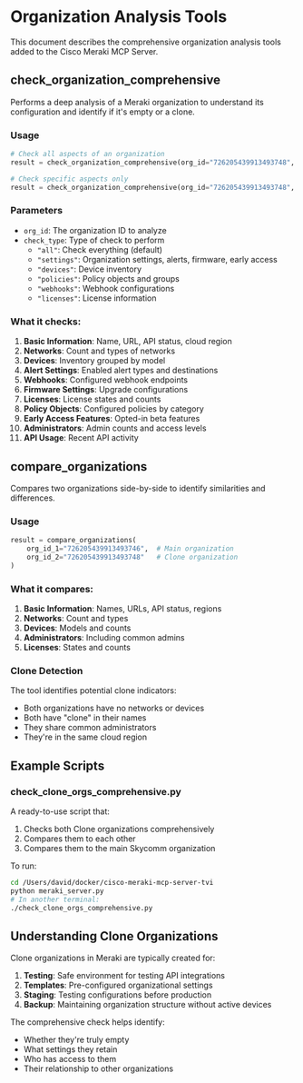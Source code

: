 # Organization Analysis Tools

This document describes the comprehensive organization analysis tools added to the Cisco Meraki MCP Server.

## check_organization_comprehensive

Performs a deep analysis of a Meraki organization to understand its configuration and identify if it's empty or a clone.

### Usage
```python
# Check all aspects of an organization
result = check_organization_comprehensive(org_id="726205439913493748", check_type="all")

# Check specific aspects only
result = check_organization_comprehensive(org_id="726205439913493748", check_type="settings")
```

### Parameters
- `org_id`: The organization ID to analyze
- `check_type`: Type of check to perform
  - `"all"`: Check everything (default)
  - `"settings"`: Organization settings, alerts, firmware, early access
  - `"devices"`: Device inventory
  - `"policies"`: Policy objects and groups
  - `"webhooks"`: Webhook configurations
  - `"licenses"`: License information

### What it checks:
1. **Basic Information**: Name, URL, API status, cloud region
2. **Networks**: Count and types of networks
3. **Devices**: Inventory grouped by model
4. **Alert Settings**: Enabled alert types and destinations
5. **Webhooks**: Configured webhook endpoints
6. **Firmware Settings**: Upgrade configurations
7. **Licenses**: License states and counts
8. **Policy Objects**: Configured policies by category
9. **Early Access Features**: Opted-in beta features
10. **Administrators**: Admin counts and access levels
11. **API Usage**: Recent API activity

## compare_organizations

Compares two organizations side-by-side to identify similarities and differences.

### Usage
```python
result = compare_organizations(
    org_id_1="726205439913493746",  # Main organization
    org_id_2="726205439913493748"   # Clone organization
)
```

### What it compares:
1. **Basic Information**: Names, URLs, API status, regions
2. **Networks**: Count and types
3. **Devices**: Models and counts
4. **Administrators**: Including common admins
5. **Licenses**: States and counts

### Clone Detection
The tool identifies potential clone indicators:
- Both organizations have no networks or devices
- Both have "clone" in their names
- They share common administrators
- They're in the same cloud region

## Example Scripts

### check_clone_orgs_comprehensive.py
A ready-to-use script that:
1. Checks both Clone organizations comprehensively
2. Compares them to each other
3. Compares them to the main Skycomm organization

To run:
```bash
cd /Users/david/docker/cisco-meraki-mcp-server-tvi
python meraki_server.py
# In another terminal:
./check_clone_orgs_comprehensive.py
```

## Understanding Clone Organizations

Clone organizations in Meraki are typically created for:
1. **Testing**: Safe environment for testing API integrations
2. **Templates**: Pre-configured organizational settings
3. **Staging**: Testing configurations before production
4. **Backup**: Maintaining organization structure without active devices

The comprehensive check helps identify:
- Whether they're truly empty
- What settings they retain
- Who has access to them
- Their relationship to other organizations